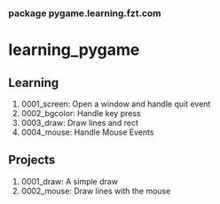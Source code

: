 ### package pygame.learning.fzt.com

# learning_pygame

## Learning

1. 0001_screen:   Open a window and handle quit event
1. 0002_bgcolor:  Handle key press
1. 0003_draw:     Draw lines and rect
1. 0004_mouse:    Handle Mouse Events

## Projects

1. 0001_draw:     A simple draw
2. 0002_mouse:    Draw lines with the mouse
